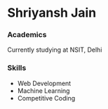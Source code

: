# Shriyansh Jain

### Academics
Currently studying at NSIT, Delhi

### Skills
* Web Development
* Machine Learning
* Competitive Coding
